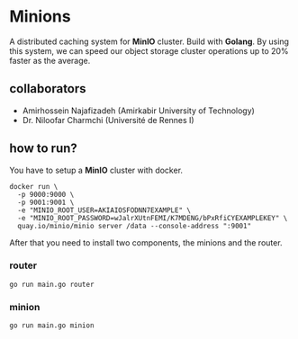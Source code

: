 # Minions

A distributed caching system for __MinIO__ cluster. Build with __Golang__. By using this system, we can
speed our object storage cluster operations up to 20% faster as the average.

## collaborators

- Amirhossein Najafizadeh (Amirkabir University of Technology)
- Dr. Niloofar Charmchi (Université de Rennes I)

## how to run?

You have to setup a __MinIO__ cluster with docker.

```
docker run \
  -p 9000:9000 \
  -p 9001:9001 \
  -e "MINIO_ROOT_USER=AKIAIOSFODNN7EXAMPLE" \
  -e "MINIO_ROOT_PASSWORD=wJalrXUtnFEMI/K7MDENG/bPxRfiCYEXAMPLEKEY" \
  quay.io/minio/minio server /data --console-address ":9001"
```

After that you need to install two components, the minions and the router.

### router

```
go run main.go router
```

### minion

```
go run main.go minion
```
